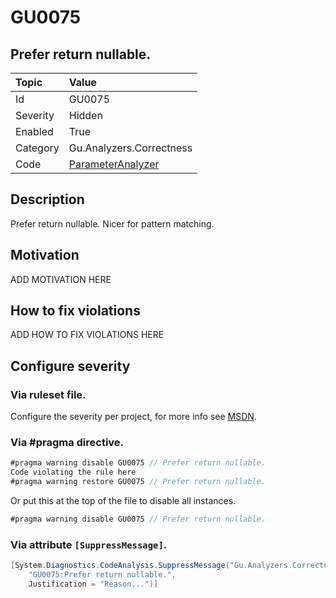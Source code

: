 # GU0075
## Prefer return nullable.

| Topic    | Value
| :--      | :--
| Id       | GU0075
| Severity | Hidden
| Enabled  | True
| Category | Gu.Analyzers.Correctness
| Code     | [ParameterAnalyzer](https://github.com/GuOrg/Gu.Analyzers/blob/master/Gu.Analyzers/Analyzers/ParameterAnalyzer.cs)


## Description

Prefer return nullable. Nicer for pattern matching.

## Motivation

ADD MOTIVATION HERE

## How to fix violations

ADD HOW TO FIX VIOLATIONS HERE

<!-- start generated config severity -->
## Configure severity

### Via ruleset file.

Configure the severity per project, for more info see [MSDN](https://msdn.microsoft.com/en-us/library/dd264949.aspx).

### Via #pragma directive.
```C#
#pragma warning disable GU0075 // Prefer return nullable.
Code violating the rule here
#pragma warning restore GU0075 // Prefer return nullable.
```

Or put this at the top of the file to disable all instances.
```C#
#pragma warning disable GU0075 // Prefer return nullable.
```

### Via attribute `[SuppressMessage]`.

```C#
[System.Diagnostics.CodeAnalysis.SuppressMessage("Gu.Analyzers.Correctness", 
    "GU0075:Prefer return nullable.", 
    Justification = "Reason...")]
```
<!-- end generated config severity -->